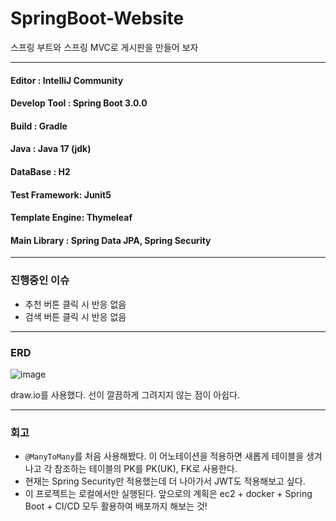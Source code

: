 # SpringBoot-Website
 스프링 부트와 스프링 MVC로 게시판을 만들어 보자

---

#### Editor : IntelliJ Community
#### Develop Tool : Spring Boot 3.0.0
#### Build : Gradle
#### Java : Java 17 (jdk)
#### DataBase : H2
#### Test Framework: Junit5
#### Template Engine: Thymeleaf
#### Main Library : Spring Data JPA, Spring Security

---

### 진행중인 이슈
- 추천 버튼 클릭 시 반응 없음
- 검색 버튼 클릭 시 반응 없음

---

### ERD
![image](https://user-images.githubusercontent.com/91050780/211245465-2724331c-d9f3-4c12-b29e-c8769c7be7cd.png)

draw.io를 사용했다. 선이 깔끔하게 그려지지 않는 점이 아쉽다.

---
### 회고
- `@ManyToMany`를 처음 사용해봤다. 이 어노테이션을 적용하면 새롭게 테이블을 생겨나고 각 참조하는 테이블의 PK를 PK(UK), FK로 사용한다.
- 현재는 Spring Security만 적용했는데 더 나아가서 JWT도 적용해보고 싶다.
- 이 프로젝트는 로컬에서만 실행된다. 앞으로의 계획은 ec2 + docker + Spring Boot + CI/CD 모두 활용하여 배포까지 해보는 것!
